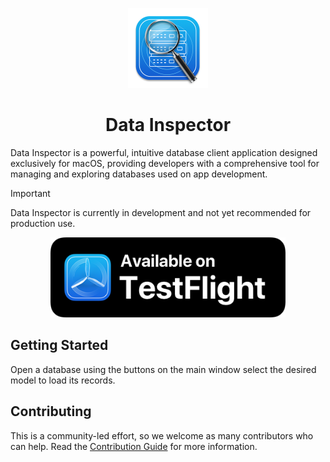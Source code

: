 <p align="center">
  <img src="https://github.com/DataInspectorApp/Data-Inspector/blob/main/.github/256.png?raw=true" height="128">
  <h1 align="center">Data Inspector</h1>
</p>

Data Inspector is a powerful, intuitive database client application designed exclusively for macOS, providing developers with a comprehensive tool for managing and exploring databases used on app development.

> [!IMPORTANT]
> Data Inspector is currently in development and not yet recommended for production use.

<p align="center">
  <a href="https://testflight.apple.com/join/6aXnHttz">
      <img src="https://github.com/DataInspectorApp/Data-Inspector/blob/main/.github/testflight.png?raw=true" height="128">
  </a>
</p>

## Getting Started

Open a database using the buttons on the main window select the desired model to load its records.

## Contributing

This is a community-led effort, so we welcome as many contributors who can help. Read the [Contribution Guide](https://github.com/DataInspectorApp/Data-Inspector/blob/main/CONTRIBUTING.md) for more information.
